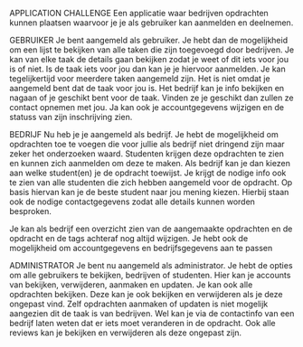 APPLICATION CHALLENGE
Een applicatie waar bedrijven opdrachten kunnen plaatsen waarvoor je je als gebruiker kan aanmelden en deelnemen.

GEBRUIKER
Je bent aangemeld als gebruiker. Je hebt dan de mogelijkheid om een lijst te bekijken van alle taken die zijn toegevoegd door bedrijven. Je kan van elke taak de details gaan bekijken zodat je weet of dit iets voor jou is of niet. Is de taak iets voor jou dan kan je je hiervoor aanmelden. Je kan tegelijkertijd voor meerdere taken aangemeld zijn. Het is niet omdat je aangemeld bent dat de taak voor jou is. Het bedrijf kan je info bekijken en nagaan of je geschikt bent voor de taak. Vinden ze je geschikt dan zullen ze contact opnemen met jou.
Ja kan ook je accountgegevens wijzigen en de statuss van zijn inschrijving zien.


BEDRIJF
Nu heb je je aangemeld als bedrijf. Je hebt de mogelijkheid om opdrachten toe te voegen die voor jullie als bedrijf niet dringend zijn maar zeker het onderzoeken waard. Studenten krijgen deze opdrachten te zien en kunnen zich aanmelden om deze te maken. Als bedrijf kan je dan kiezen aan welke student(en) je de opdracht toewijst. Je krijgt de nodige info ook te zien van alle studenten die zich hebben aangemeld voor de opdracht. Op basis hiervan kan je de beste student naar jou mening kiezen. Hierbij staan ook de nodige contactgegevens zodat alle details kunnen worden besproken.

Je kan als bedrijf een overzicht zien van de aangemaakte opdrachten en de opdracht en de tags achteraf nog altijd wijzigen. Je hebt ook de mogelijkheid om accountgegevens en bedrijfsgegevens aan te passen

ADMINISTRATOR
Je bent nu aangemeld als administrator. Je hebt de opties om alle gebruikers te bekijken, bedrijven of studenten. Hier kan je accounts van bekijken, verwijderen, aanmaken en updaten. Je kan ook alle opdrachten bekijken. Deze kan je ook bekijken en verwijderen als je deze ongepast vind. Zelf opdrachten aanmaken of updaten is niet mogelijk aangezien dit de taak is van bedrijven. Wel kan je via de contactinfo van een bedrijf laten weten dat er iets moet veranderen in de opdracht. Ook alle reviews kan je bekijken en verwijderen als deze ongepast zijn.
